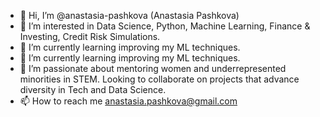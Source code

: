 - 👋 Hi, I’m @anastasia-pashkova (Anastasia Pashkova)
- 👀 I’m interested in Data Science, Python, Machine Learning, Finance & Investing, Credit Risk Simulations.
- 🌱 I’m currently learning improving my ML techniques.
- 🌱 I’m currently learning improving my ML techniques.
- 💞️ I’m passionate about mentoring women and underrepresented minorities in STEM. Looking to collaborate on projects that advance diversity in Tech and Data Science.
- 📫 How to reach me anastasia.pashkova@gmail.com

<!---
anastasia-pashkova/anastasia-pashkova is a ✨ special ✨ repository because its `README.md` (this file) appears on your GitHub profile.
You can click the Preview link to take a look at your changes.
--->
